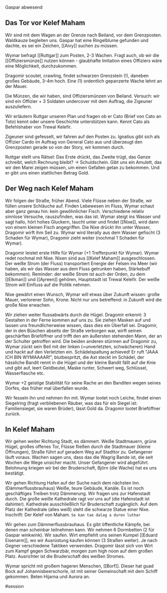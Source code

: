 Gaspar abwesend

## Das Tor vor Kelef Maham
Wir sind mit dem Wagen an der Grenze nach Beiland, vor dem Grenzposten. Waldkauze begleiten uns. Gaspar hat eine Ringelblume gefunden und dachte, es sei ein Zeichen, [[Aivy]] suchen zu müssen.

Wymar befragt [[Ruttgar]] zum Posten, 2-3 Wachen. Fragt auch, ob wir die [[Offiziersmünze]] nutzen können - glaubhafte Imitation eines Offiziers wäre eine Möglichkeit, durchzukommen.

Dragomir scoutet, crawling, findet schwarzen Grenzstein (!), daneben großes Gebäude, 3-4m hoch. Eine (1) ordentlich gepanzerte Wache lehnt an der Mauer.

Die Münzen, die wir haben, sind Offiziersmünzen von Beiland. Versuch: wir sind ein Offizier + 3 Soldaten undercover mit dem Auftrag, die Zigeuner auszuliefern.

Wir erläutern Ruttgar unseren Plan und fragen ob er Cato (Brief von Cato an Toto) kennt oder unsere Geschichte unterstützen kann. Kennt Cato als Befehlshaber von Trewal Kelefir.

Zigeuner sind gefesselt, wir fahren auf den Posten zu. Ignatius gibt sich als Offizier Cardo im Auftrag von General Cato aus und überzeugt den Grenzposten gerade so von der Story, wir kommen durch.

Ruttgar stellt uns Rätsel: Das Erste drückt, das Zweite trügt, das Ganze schreibt, welch Rechnung bleibt? -> Schuldschein. Gibt uns ein Amulett, das wir den Marei zeigen müssen, um einen Gefallen getan zu bekommen. Und er gibt uns einen stattlichen Betrag Gold.

## Der Weg nach Kelef Maham
Wir folgen der Straße, früher Abend. Viele Flüsse neben der Straße, wir füllen unsere Schläuche auf. Finden Lebewesen im Fluss, Wymar schaut aber ganz genau hin: kein gewöhnlicher Fisch. Verschiedene relativ sinnlose Versuche, rauszufinden, was das ist. Wymar steigt ins Wasser und sagt hallo, hört hohes Gluckern, taucht unter und findet [[Nixe]], wird dann von einem kleinen Fisch angegriffen. Die Nixe drückt ihn unter Wasser, Dragomir wirft ihm Seil zu. Wymar wird literally aus dem Wasser gefischt (3 Schaden für Wymar), Dragomir zieht weiter (nochmal 1 Schaden für Wymar).

Dragomir leistet erste Hilfe für Wymar (+1 Trefferpunkt für Wymar). Wymar redet nochmal mit Nixe. Nixen sind aus [[Kelef Maham]] ausgeschlossen. Der weiße Strom (der Fluss) transportiert Energie der Felsen ins Meer (wir haben, als wir das Wasser aus dem Fluss getrunken haben, Stärkebuff bekommen). Reminder: der weiße Strom ist auch der Orden, zu dem [[Elkman]] und [[Ayreen]] gehören, Hauptstadt ist Trewal Kelefir. Der weiße Strom will Einfluss auf die Politik nehmen.

Nixe gewährt einen Wunsch, Wymar will etwas über Zukunft wissen: große Mauer, verlorener Sohn, Krone. Nicht nur uns betreffend: in Zukunft wird die große Nixe erwachen.

Wir ziehen weiter flussabwärts durch die Hügel. Dragomir erkennt: 3 Gestalten in der Ferne kommen auf uns zu. Sie ziehen Masken auf und lassen uns freundlicherweise wissen, dass dies ein Überfall sei. Dragomir, der in den Büschen abseits der Straße verborgen war, wirft seinen geschärften Brieföffner und trifft den am äußersten stehenden Mann, der an der Schulter getroffen wird. Die beiden anderen stürmen auf Dragomir zu, Wymar zückt sein Beil mit der linken (=unverletzten, schwächeren) Hand und hackt auf den Verletzten ein. Schädelspaltung achieved! Er ruft "JAAA ICH BIN WYMAAAAR!", blutbespritzt, die Axt steckt im Schädel, der hässliche Bandit rennt in die Hügel und der kleine Bandit fällt auf die Knie und gibt auf, leert Geldbeutel, Maske runter, Schwert weg, Schlüssel, Wasserflasche etc.

Wymar +2 geistige Stabilität für seine Rache an den Banditen wegen seines Dorfes, das früher mal überfallen wurde.

Wir fesseln ihn und nehmen ihn mit. Wymar lootet noch Leiche, findet einen Siegelring (fragt verbliebenen Räuber, was das für ein Siegel ist: Familiensiegel, sie waren Brüder), lässt Gold da. Dragomir lootet Brieföffner zurück.
## In Kelef Maham
Wir gehen weiter Richtung Stadt, es dämmert. Weiße Stadtmauern, grüne Hügel, großes offenes Tor, Flüsse fließen durch die Stadtmauer (kleine Öffnungen), Straße führt auf geradem Weg auf Stadttor zu. Gefangener läuft voraus. Wachen sagen uns, dass das die Wagrig Bande ist, die seit Wochen die Wege unsicher macht. Unser Gefangener wird abgeführt. Belohnung kriegen wir bei der Bruderschaft, Björn (die Wache) hat es uns bestätigt.

Wir gehen Richtung Hafen auf der Suche nach dem nächsten Inn. (Dämmerflussbrauhaus) Weiße, teure Gebäude, Kanäle. Es ist noch geschäftiges Treiben trotz Dämmerung. Wir fragen uns zur Hafenstadt durch. Die große weiße Kathedrale ragt vor uns auf (die Hafenstadt ist dahinter). Kathedrale ausschließlich für Bruderschaft zugänglich. Auf dem Platz der Kathedrale (alles weiß) steht die schwarze Statue einer Nixe. 
Inschrift: Der Kelef von Maham. `Se kan tae dalag a duren luthar` 

Wir gehen zum Dämmerflussbrauhaus. Es gibt öffentliche Kämpfe, bei denen man scheinbar teilnehmen kann. Wir nehmen 6 Dormbetten (2 für Gaspar winkwink). Wir saufen. Wirt empfiehlt uns seinen Kumpel [[Eduard Eisenarm]], wo wir Ausrüstung kaufen können (3 Straßen weiter). Je nach Gegner verschiedene Taktiken verwenden. Dragomir lässt sich von Wirt zum Kampf gegen Schwarzbär, morgen zum high noon auf dem großen Platz. Ausrichter ist die Bruderschaft des weißen Stromes.

Wymar spricht mit großem hageren Menschen, [[Borf]]. Dieser hat guad Bock auf Johannisbeerschorle, ist mit seiner Gemeinschaft mit dem Schiff gekommen. Beten Hijarna und Aurora an. 

#session